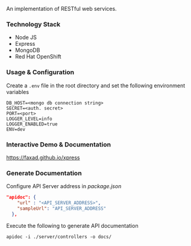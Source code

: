 An implementation of RESTful web services.

### Technology Stack
- Node JS
- Express
- MongoDB
- Red Hat OpenShift 

### Usage & Configuration

Create a `.env` file in the root directory and set the following environment variables

```dosini
DB_HOST=<mongo db connection string>
SECRET=<auth. secret>
PORT=<port>
LOGGER_LEVEL=info
LOGGER_ENABLED=true
ENV=dev
```
### Interactive Demo & Documentation

https://faxad.github.io/xpress


### Generate Documentation

Configure API Server address in *package.json*

```json
"apidoc": {
    "url" : "<API_SERVER_ADDRESS>",
    "sampleUrl": "API_SERVER_ADDRESS"
  },
```

Execute the following to generate API documentation

```node
apidoc -i ./server/controllers -o docs/
```
